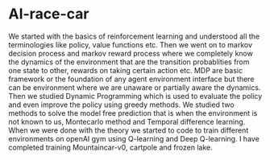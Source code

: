 # AI-race-car
We started with the basics of reinforcement learning and understood all the terminologies like policy, value functions etc. Then we went on to markov decision process and markov reward process where we completely know the dynamics of the environment that are the transition probablities from one state to other, rewards on taking certain action etc. MDP are basic framework or the foundation of any agent environment interface but there can be environment where we are unaware or partially aware the dynamics. Then we studied Dynamic Programming which is used to evaluate the policy and even improve the policy using greedy methods. We studied two methods to solve the model free prediction that is when the environment is not known to us, Montecarlo method and Temporal difference learning. When we were done with the theory we started to code to train different environments on openAI gym using Q-learning and Deep Q-learning. I have completed training Mountaincar-v0, cartpole and frozen lake.
